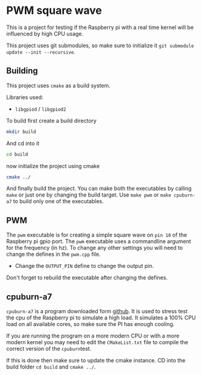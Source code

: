 # PWM square wave

This is a project for testing if the Raspberry pi with a real time kernel will be influenced by high CPU usage. 

This project uses git submodules, so make sure to initialize it `git submodule update --init --recursive`.

## Building

This project uses `cmake` as a build system.

Libraries used:
 - `libgpiod` / `libgpiod2`
 
 To build first create a build directory
 ```bash
mkdir build 
```
And cd into it
```bash
cd build
```

now initialize the project using cmake

```bash
cmake ../
```

And finally build the project. You can make both the executables by calling `make` or just one by changing the build target.
Use `make pwm` or `make cpuburn-a7` to build only one of the executables.

## PWM

The `pwm` executable is for creating a simple square wave on `pin 18` of the Raspberry pi gpio port. The `pwm` 
executable uses a commandline argument for the frequency (in hz). To change any other settings you will need to change 
 the defines in the `pwm.cpp` file.

 - Change the `OUTPUT_PIN` define to change the output pin.
 
Don't forget to rebuild the executable after changing the defines.


## cpuburn-a7

`cpuburn-a7` is a program downloaded form [github](https://github.com/ssvb/cpuburn-arm). It is used to stress test the 
cpu of the Raspberry pi to simulate a high load. It simulates a 100% CPU load on all available cores, so make sure the 
PI has enough cooling.

If you are running the program on a more modern CPU or with a more modern kernel you may need to edit the `CMakeList.txt` 
file to compile the correct version of the `cpuburn`test. 

If this is done then make sure to update the cmake instance. CD into the build folder `cd build` and `cmake ../`.

 
